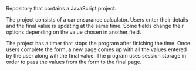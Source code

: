 Repository that contains a JavaScript project. 

The project consists of a car ensurance calculator. Users enter their details and the final value is updating at the same time.  Some fields change their options depending on the value chosen in another field.

The project has a timer that stops the program after finishing the time. Once users complete the form, a new page comes up with all the values entered by the user along wih the final value. The program uses session storage in order to pass the values from the form to the final page.
